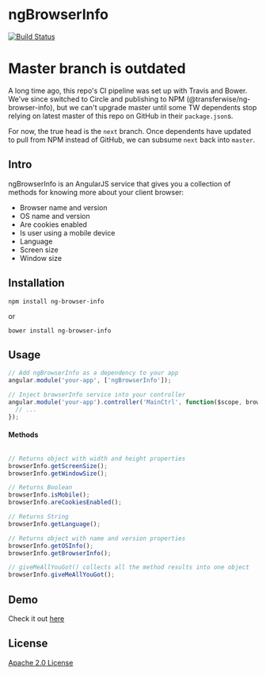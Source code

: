 ngBrowserInfo
===============

[![Build Status](https://travis-ci.org/transferwise/ng-browser-info.svg?branch=master)](https://travis-ci.org/transferwise/ng-browser-info)

# Master branch is outdated

A long time ago, this repo's CI pipeline was set up with Travis and Bower. We've since switched to Circle and publishing to NPM (@transferwise/ng-browser-info), but we can't upgrade master until some TW dependents stop relying on latest master of this repo on GitHub in their `package.json`s.

For now, the true head is the `next` branch. Once dependents have updated to pull from NPM instead of GitHub, we can subsume `next` back into `master`.

## Intro

ngBrowserInfo is an AngularJS service that gives you a collection of methods for knowing more about your client browser:

* Browser name and version
* OS name and version
* Are cookies enabled
* Is user using a mobile device
* Language
* Screen size
* Window size

## Installation

````
npm install ng-browser-info
````
or
````
bower install ng-browser-info
````

## Usage

````javascript
// Add ngBrowserInfo as a dependency to your app
angular.module('your-app', ['ngBrowserInfo']);

// Inject browserInfo service into your controller
angular.module('your-app').controller('MainCtrl', function($scope, browserInfo) {
  // ...
});
````

#### Methods

````javascript

// Returns object with width and height properties
browserInfo.getScreenSize();
browserInfo.getWindowSize();

// Returns Boolean
browserInfo.isMobile();
browserInfo.areCookiesEnabled();

// Returns String
browserInfo.getLanguage();

// Returns object with name and version properties
browserInfo.getOSInfo();
browserInfo.getBrowserInfo();

// giveMeAllYouGot() collects all the method results into one object
browserInfo.giveMeAllYouGot();
````

## Demo

Check it out [here](http://transferwise.github.io/ng-browser-info/)

## License

[Apache 2.0 License](//github.com/transferwise/ng-browser-info/blob/master/LICENSE)
